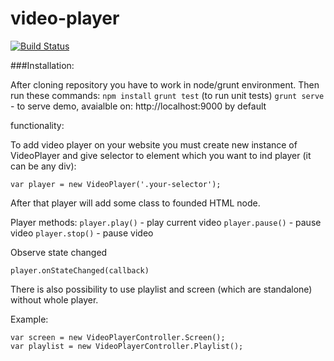 # video-player
[![Build Status](https://travis-ci.org/q-nick/video-player.svg)](https://travis-ci.org/q-nick/npm-gui)

###Installation:

After cloning repository you have to work in node/grunt environment. Then run these commands:
```npm install```
```grunt test``` (to run unit tests)
```grunt serve``` - to serve demo, avaialble on: http://localhost:9000 by default


functionality:

To add video player on your website you must create new instance of VideoPlayer and give selector to element which you want to ind player (it can be any div):
```
var player = new VideoPlayer('.your-selector');
```
After that player will add some class to founded HTML node.

Player methods:
```player.play()``` - play current video
```player.pause()``` - pause video
```player.stop()``` - pause video

Observe state changed
```
player.onStateChanged(callback)
```


There is also possibility to use playlist and screen (which are standalone) without whole player.

Example:
```
var screen = new VideoPlayerController.Screen();
var playlist = new VideoPlayerController.Playlist();
```

